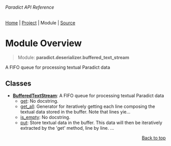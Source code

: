###### Paradict API Reference
[Home](/docs/api/README.md) | [Project](/README.md) | Module | [Source](/src/paradict/deserializer/buffered_text_stream.py)

# Module Overview
> Module: **paradict.deserializer.buffered\_text\_stream**

A FIFO queue for processing textual Paradict data

## Classes
- [**BufferedTextStream**](/docs/api/modules/paradict/deserializer/buffered_text_stream/class-BufferedTextStream.md): A FIFO queue for processing textual Paradict data
    - [get](/docs/api/modules/paradict/deserializer/buffered_text_stream/class-BufferedTextStream.md#get): No docstring.
    - [get\_all](/docs/api/modules/paradict/deserializer/buffered_text_stream/class-BufferedTextStream.md#get_all): Generator for iteratively getting each line composing the         textual data stored in the buffer.         Note that lines yie...
    - [is\_empty](/docs/api/modules/paradict/deserializer/buffered_text_stream/class-BufferedTextStream.md#is_empty): No docstring.
    - [put](/docs/api/modules/paradict/deserializer/buffered_text_stream/class-BufferedTextStream.md#put): Store textual data in the buffer. This data will then be iteratively         extracted by the 'get' method, line by line.       ...

<p align="right"><a href="#paradict-api-reference">Back to top</a></p>
